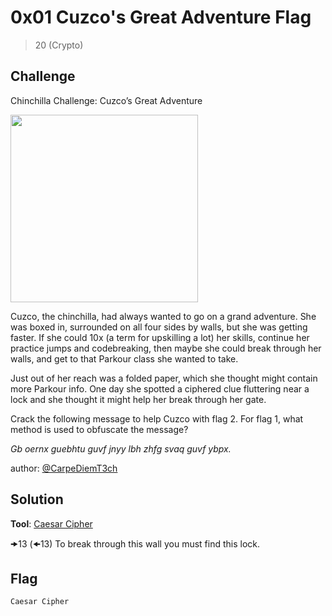 # 0x01 Cuzco's Great Adventure Flag
> 20 (Crypto)

## Challenge

Chinchilla Challenge: Cuzco’s Great Adventure

<img src="https://github.com/logicoverflow/ctf/tree/main/sans-new2cyber-ctf/chinchilla/0x01/4cPtBGt.jpg" width="300" />

Cuzco, the chinchilla, had always wanted to go on a grand adventure. She was boxed in, surrounded on all four sides by walls, but she was getting faster. If she could 10x (a term for upskilling a lot) her skills, continue her practice jumps and codebreaking, then maybe she could break through her walls, and get to that Parkour class she wanted to take.

Just out of her reach was a folded paper, which she thought might contain more Parkour info. One day she spotted a ciphered clue fluttering near a lock and she thought it might help her break through her gate.

Crack the following message to help Cuzco with flag 2. For flag 1, what method is used to obfuscate the message?

_Gb oernx guebhtu guvf jnyy lbh zhfg svaq guvf ybpx._

author: [@CarpeDiemT3ch](https://twitter.com/CarpeDiemT3ch)

## Solution

**Tool**: [Caesar Cipher](https://www.dcode.fr/caesar-cipher)

🠞13 (🠜13)	To break through this wall you must find this lock.

## Flag

```Caesar Cipher```
